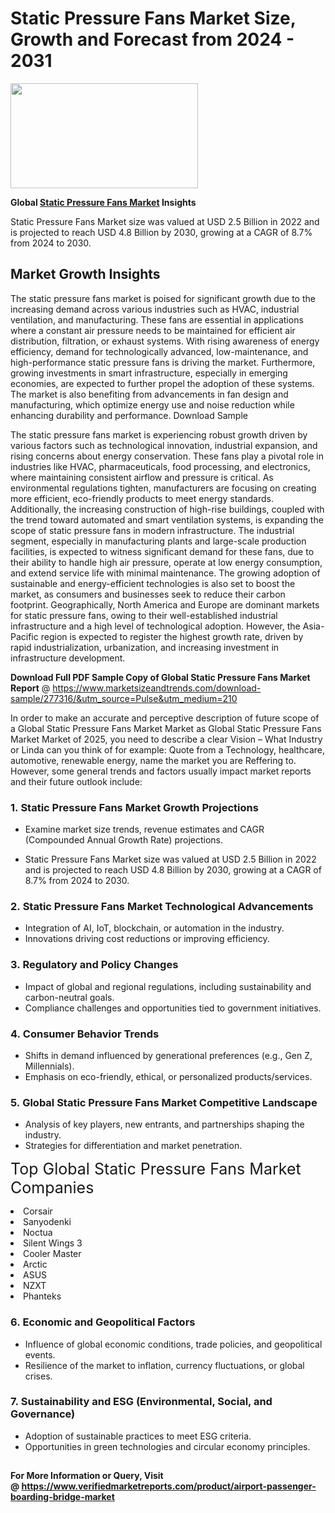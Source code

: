 <H1>Static Pressure Fans Market Size, Growth and Forecast from 2024 - 2031</H1><img class="aligncenter size-medium wp-image-584254" src="https://thirdeyenews.in/wp-content/uploads/2024/09/Global-Market-Research-300x168.jpeg" alt="" width="300" height="168" /><p><strong>Global&nbsp;<a href="https://www.marketsizeandtrends.com/download-sample/277316/&amp;utm_source=Pulse&amp;utm_medium=210">Static Pressure Fans Market</a> Insights</strong></p><p>Static Pressure Fans Market size was valued at USD 2.5 Billion in 2022 and is projected to reach USD 4.8 Billion by 2030, growing at a CAGR of 8.7% from 2024 to 2030.</p><p><h2>Market Growth Insights</h2> <p>The static pressure fans market is poised for significant growth due to the increasing demand across various industries such as HVAC, industrial ventilation, and manufacturing. These fans are essential in applications where a constant air pressure needs to be maintained for efficient air distribution, filtration, or exhaust systems. With rising awareness of energy efficiency, demand for technologically advanced, low-maintenance, and high-performance static pressure fans is driving the market. Furthermore, growing investments in smart infrastructure, especially in emerging economies, are expected to further propel the adoption of these systems. The market is also benefiting from advancements in fan design and manufacturing, which optimize energy use and noise reduction while enhancing durability and performance. Download Sample </p> <p>The static pressure fans market is experiencing robust growth driven by various factors such as technological innovation, industrial expansion, and rising concerns about energy conservation. These fans play a pivotal role in industries like HVAC, pharmaceuticals, food processing, and electronics, where maintaining consistent airflow and pressure is critical. As environmental regulations tighten, manufacturers are focusing on creating more efficient, eco-friendly products to meet energy standards. Additionally, the increasing construction of high-rise buildings, coupled with the trend toward automated and smart ventilation systems, is expanding the scope of static pressure fans in modern infrastructure. The industrial segment, especially in manufacturing plants and large-scale production facilities, is expected to witness significant demand for these fans, due to their ability to handle high air pressure, operate at low energy consumption, and extend service life with minimal maintenance. The growing adoption of sustainable and energy-efficient technologies is also set to boost the market, as consumers and businesses seek to reduce their carbon footprint. Geographically, North America and Europe are dominant markets for static pressure fans, owing to their well-established industrial infrastructure and a high level of technological adoption. However, the Asia-Pacific region is expected to register the highest growth rate, driven by rapid industrialization, urbanization, and increasing investment in infrastructure development. </p><p><span class=""><strong>Download Full PDF Sample Copy of Global Static Pressure Fans Market Report</strong> @ <a href="https://www.marketsizeandtrends.com/download-sample/277316/&amp;utm_source=Pulse&amp;utm_medium=210" target="_blank">https://www.marketsizeandtrends.com/download-sample/277316/&amp;utm_source=Pulse&amp;utm_medium=210</a></span></p><p>In order to make an accurate and perceptive description of future scope of a Global&nbsp;Static Pressure Fans Market Market as Global&nbsp;Static Pressure Fans Market Market of 2025, you need to describe a clear Vision &ndash; What Industry or Linda can you think of for example: Quote from a Technology, healthcare, automotive, renewable energy, name the market you are Reffering to. However, some general trends and factors usually impact market reports and their future outlook include:</p><h3>1.&nbsp;<strong>Static Pressure Fans Market Growth Projections</strong></h3><ul><li>Examine market size trends, revenue estimates and CAGR (Compounded Annual Growth Rate) projections.</li><li><p>Static Pressure Fans Market size was valued at USD 2.5 Billion in 2022 and is projected to reach USD 4.8 Billion by 2030, growing at a CAGR of 8.7% from 2024 to 2030.</p></li></ul><h3>2.&nbsp;<strong>Static Pressure Fans Market Technological Advancements</strong></h3><ul><li>Integration of AI, IoT, blockchain, or automation in the industry.</li><li>Innovations driving cost reductions or improving efficiency.</li></ul><h3>3.&nbsp;<strong>Regulatory and Policy Changes</strong></h3><ul><li>Impact of global and regional regulations, including sustainability and carbon-neutral goals.</li><li>Compliance challenges and opportunities tied to government initiatives.</li></ul><h3>4.&nbsp;<strong>Consumer Behavior Trends</strong></h3><ul><li>Shifts in demand influenced by generational preferences (e.g., Gen Z, Millennials).</li><li>Emphasis on eco-friendly, ethical, or personalized products/services.</li></ul><h3>5.&nbsp;<strong>Global Static Pressure Fans Market Competitive Landscape</strong></h3><ul><li>Analysis of key players, new entrants, and partnerships shaping the industry.</li><li>Strategies for differentiation and market penetration.</li></ul><p data-pm-slice="1 1 []"><span style="color: inherit; font-family: inherit; font-size: 25px;">Top Global Static Pressure Fans Market Companies</span></p><div class="" data-test-id=""><p><li>Corsair</li><li> Sanyodenki</li><li> Noctua</li><li> Silent Wings 3</li><li> Cooler Master</li><li> Arctic</li><li> ASUS</li><li> NZXT</li><li> Phanteks</li></p></div><h3>6.&nbsp;<strong>Economic and Geopolitical Factors</strong></h3><ul><li>Influence of global economic conditions, trade policies, and geopolitical events.</li><li>Resilience of the market to inflation, currency fluctuations, or global crises.</li></ul><h3>7.&nbsp;<strong>Sustainability and ESG (Environmental, Social, and Governance)</strong></h3><ul><li>Adoption of sustainable practices to meet ESG criteria.</li><li>Opportunities in green technologies and circular economy principles.</li></ul><h2><strong style="font-size: 14px;">For More Information or Query, Visit @&nbsp;</strong><a style="background-color: #ffffff; font-size: 14px;" href="https://www.marketsizeandtrends.com/report/static-pressure-fans-market/" target="_blank">https://www.verifiedmarketreports.com/product/airport-passenger-boarding-bridge-market</a></h2>

